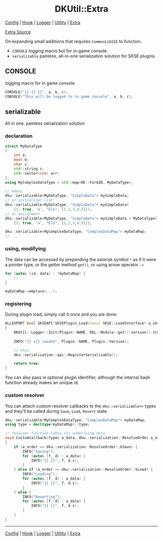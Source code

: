 <h1 align="center">DKUtil::Extra</h1>
<a href="/docs/Config.md">Config</a> | <a href="/docs/Hook.md">Hook</a> | <a href="/docs/Logger.md">Logger</a> | <a href="/docs/Utility.md">Utility</a> | <a href="/docs/Extra.md">Extra</a></p>

[Extra Source](/include/DKUtil/Extra.hpp)

On expanding small additions that requires `CommonLibSSE` to function.
+ `CONSOLE` logging macro but for in-game console.
+ `serializable` painless, all-in-one serialization solution for SKSE plugins.

## CONSOLE
logging macro for in game console
```C++
CONSOLE("{} {} {}", a, b, c);
CONSOLE("This will be logged to in game console", a, b, c);
```

## serializable
All in one, painless serialization solution

### declaration
```C++
struct MyDataType
{
    int a;
    bool b;
    char c;
    std::string s;
    std::vector<int> arr;
};
using MyComplexDataType = std::map<RE::FormID, MyDataType>;

// empty
dku::serializable<MyDataType, "SimpleData"> mySimpleData;
// or initializer list
dku::serializable<MyDataType, "SimpleData"> mySimpleData(
    {1, true, 'a', "Elo", {1,2,3,4,5}});
// or assignment
dku::serializable<MyDataType, "SimpleData"> mySimpleData = MyDataType{
    {1, true, 'a', "Elo", {1,2,3,4,5}}};

dku::serializable<MyComplexDataType, "ComplexDataMap"> myDataMap;
// ...
```

### using, modifying
The data can be accessed by prepending the asterisk symbol `*` as if it were a pointer type, or the getter method `get()`, or using arrow operator `->`  
```C++
for (auto& [id, data] : *myDataMap) {
    // ...
}

myDataMap->emplace(...);
```

### registering
During plugin load, simply call it once and you are done:
```C++
DLLEXPORT bool SKSEAPI SKSEPlugin_Load(const SKSE::LoadInterface* a_skse)
{
	DKUtil::Logger::Init(Plugin::NAME, REL::Module::get().version().string());
	
	INFO("{} v{} loaded", Plugin::NAME, Plugin::Version);

    // this
	dku::serialization::api::RegisterSerializable();

	return true;
}
```
You can also pass in optional plugin identifier, although the internal hash function already makes an unique id.

### custom resolver
You can attach custom resolver callbacks to the `dku::serializable<>` types and they'll be called during `Save`, `Load`, `Revert` state.
```C++
dku::serializable<MyComplexDataType, "ComplexDataMap"> myDataMap;
using type = decltype(myDataMap)::type;

// resolver function takes its underlying data
void CustomCallback(type& a_data, dku::serialization::ResolveOrder a_order)
{
    if (a_order == dku::serialization::ResolveOrder::kSave) {
        INFO("Saving");
        for (auto& [f, d] : a_data) {
            INFO("{} {}", f, d.s);
        }
    } else if (a_order == dku::serialization::ResolveOrder::kLoad) {
        INFO("Loading");
        for (auto& [f, d] : a_data) {
            INFO("{} {}", f, d.s);
        }
    } else {
        INFO("Reverting");
        for (auto& [f, d] : a_data) {
            INFO("{} {}", f, d.s);
        }
    }
}
```

---
<a href="/docs/Config.md">Config</a> | <a href="/docs/Hook.md">Hook</a> | <a href="/docs/Logger.md">Logger</a> | <a href="/docs/Utility.md">Utility</a> | <a href="/docs/Extra.md">Extra</a></p>
